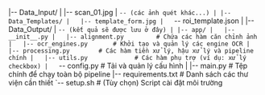|-- Data_Input/
|   |-- scan_01.jpg
|   `-- (các ảnh quét khác...)
|
|-- Data_Templates/
|   |-- template_form.jpg
|   `-- roi_template.json
|
|-- Data_Output/
|   `-- (kết quả sẽ được lưu ở đây)
|
|-- app/
|   |-- __init__.py
|   |-- alignment.py         # Chứa các hàm căn chỉnh ảnh
|   |-- ocr_engines.py       # Khởi tạo và quản lý các engine OCR
|   |-- processing.py        # Các hàm tiền xử lý, hậu xử lý và pipeline chính
|   |-- utils.py             # Các hàm phụ trợ (ví dụ: xử lý checkbox)
|   `-- config.py            # Tải và quản lý cấu hình
|
|-- main.py                  # Tệp chính để chạy toàn bộ pipeline
|-- requirements.txt         # Danh sách các thư viện cần thiết
`-- setup.sh                 # (Tùy chọn) Script cài đặt môi trường